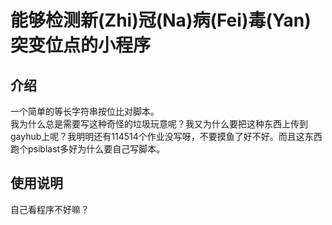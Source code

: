 # 能够检测新(Zhi)冠(Na)病(Fei)毒(Yan)突变位点的小程序
## 介绍
一个简单的等长字符串按位比对脚本。\
我为什么总是需要写这种奇怪的垃圾玩意呢？我又为什么要把这种东西上传到gayhub上呢？我明明还有114514个作业没写呀，不要摸鱼了好不好。而且这东西跑个psiblast多好为什么要自己写脚本。
## 使用说明
自己看程序不好嘛？
